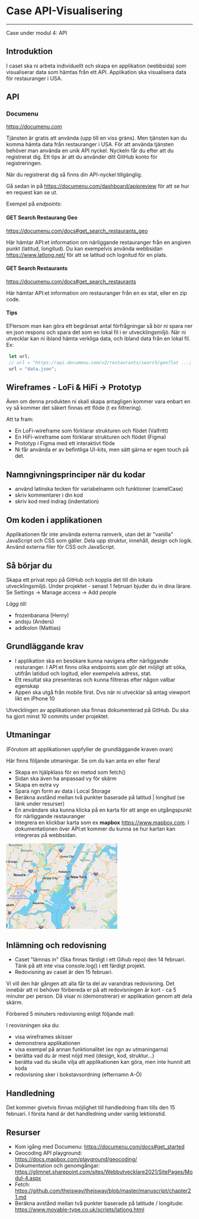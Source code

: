 # Case API-Visualisering

***

Case under modul 4: API

## Introduktion
I caset ska ni arbeta individuellt och skapa en applikation (webbsida) som visualiserar data som hämtas från ett API. Applikation ska visualisera data för restauranger i USA.

## API

### Documenu
https://documenu.com

Tjänsten är gratis att använda (upp till en viss gräns). Men tjänsten kan du komma hämta data från restauranger i USA. För att använda tjänsten behöver man använda en unik API nyckel. Nyckeln får du efter att du registrerat dig. Ett tips är att du använder ditt GitHub konto för registreringen. 

När du registrerat dig så finns din API-nyckel tillgänglig.

Gå sedan in på https://documenu.com/dashboard/apipreview för att se hur en request kan se ut. 

Exempel på *endpoints*:

#### GET Search Restaurang Geo
https://documenu.com/docs#get_search_restaurants_geo

Här hämtar API:et information om närliggande restauranger från en angiven punkt (latitud, longitud).
Du kan exempelvis använda webbsidan https://www.latlong.net/ för att se latitud och lognitud för en plats.

#### GET Search Restaurants
https://documenu.com/docs#get_search_restaurants

Här hämtar API:et information om restauranger från en ex stat, eller en zip code.


#### Tips
EFtersom man kan göra ett begränsat antal förfrågningar så bör ni spara ner en json respons och spara det som en lokal fil i er utvecklingsmiljö. När ni utvecklar kan ni ibland hämta verkliga data, och ibland data från en lokal fil. Ex:

```javascript
 let url; 
 // url = "https://api.documenu.com/v2/restaurants/search/geo?lat ...;
 url = "data.json";
```


## Wireframes - LoFi & HiFi -> Prototyp
Även om denna produkten ni skall skapa antagligen kommer vara enbart en vy så kommer det säkert finnas ett flöde (t ex filtrering).

Att ta fram:
- En LoFi-wireframe som förklarar strukturen och flödet (Valfritt)
- En HiFi-wireframe som förklarar strukturen och flödet (Figma)
- Prototyp i Figma med ett interaktivt flöde
- Ni får använda er av befintliga UI-kits, men sätt gärna er egen touch på det.

## Namngivningsprinciper när du kodar
- använd latinska tecken för variabelnamn och funktioner (camelCase) 
- skriv kommentarer i din kod
- skriv kod med indrag (indentation)

## Om koden i applikationen 
Applikationen får inte använda externa ramverk, utan det är "vanilla" JavaScript och CSS som gäller.
Dela upp struktur, innehåll, design och logik. Använd externa filer för CSS och JavaScript.


## Så börjar du
Skapa ett privat repo på GitHub och koppla det till din lokala utvecklingsmiljö. 
Under projektet - senast 1 februari bjuder du in dina lärare. Se Settings -> Manage access -> Add people

*Lägg till:*

- frozenbanana (Henry)
- andsju (Anders)
- addkolon (Mattias)


## Grundläggande krav

- I applikation ska en besökare kunna navigera efter närliggande resturanger. I API:et finns olika endpoints som gör det möjligt att söka, utifrån latidud och logitud, eller exempelvis adress, stat.
- Ett resultat ska presenteras och kunna filtreras efter någon valbar egenskap
- Appen ska utgå från mobile first. Dvs när ni utvecklar så antag viewport likt en iPhone 10


Utvecklingen av applikationen ska finnas dokumenterad på GitHub. Du ska ha gjort minst 10 commits under projektet.


## Utmaningar
(Förutom att applikationen uppfyller de grundläggande kraven ovan)

Här finns följande utmaningar. Se om du kan anta en eller flera!

- Skapa en hjälpklass för en metod som fetch()
- Sidan ska även ha anpassad vy för skärm
- Skapa en extra vy  
- Spara ngn form av data i Local Storage
- Beräkna avstånd mellan två punkter baserade på latitud | longitud (se länk under resurser)
- En användare ska kunna klicka på en karta för att ange en utgångspunkt för närliggande restauranger
- Integrera en klickbar karta som ex **mapbox** https://www.mapbox.com. I dokumentationen över API:et kommer du kunna se hur kartan kan integreras på webbsidan.


![mapbox](/mapbox.png)


## Inlämning och redovisning
- Caset "lämnas in" (Ska finnas färdigt i ett Gihub repo) den 14 februari. Tänk på att inte visa console.log() i ett färdigt projekt. 
- Redovisning av caset är den 15 februari.

Vi vill den här gången att alla får ta del av varandras redovisning. Det innebär att ni behöver förbereda er på att redovisningen är kort - ca 5 minuter per person. Då visar ni (demonstrerar) er applikation genom att dela skärm. 

Förbered 5 minuters redovisning enligt följande mall:

I reovisningen ska du:
- visa wireframes skisser
- demonstrera applikationen
- visa exempel på annan funktionalitet (ex ngn av utmaningarna)
- berätta vad du är mest nöjd med (design, kod, struktur...)
- berätta vad du skulle vilja att applikationen kan göra, men inte hunnit att koda
- redovisning sker i bokstavsordning (efternamn A-Ö)

## Handledning
Det kommer givetvis finnas möjlighet till handledning fram tills den 15 februari. I första hand är det handledning under vanlig lektionstid.

## Resurser
- Kom igång med Documenu: https://documenu.com/docs#get_started
- Geocoding API playground: https://docs.mapbox.com/playground/geocoding/
- Dokumentation och genomgångar: https://glimnet.sharepoint.com/sites/Webbutvecklare2021/SitePages/Modul-4.aspx
- Fetch: https://github.com/thejsway/thejsway/blob/master/manuscript/chapter21.md
- Beräkna avstånd mellan två punkter baserade på latitude / longitude: https://www.movable-type.co.uk/scripts/latlong.html

